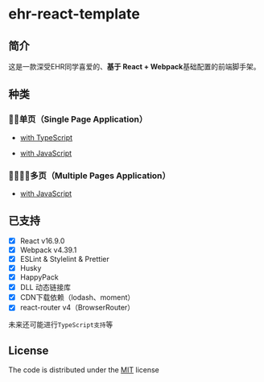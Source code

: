 # ehr-react-template

## 简介

这是一款深受EHR同学喜爱的、**基于 React + Webpack**基础配置的前端脚手架。

## 种类
### 👨‍💼单页（Single Page Application）
 - [with TypeScript](https://github.com/netease-frontend-institute/ehr-react-template/tree/single-page-ts)

 - [with JavaScript](https://github.com/netease-frontend-institute/ehr-react-template/tree/single-page)

### 👨‍👨‍👦‍👦多页（Multiple Pages Application）
 - [with JavaScript](https://github.com/netease-frontend-institute/ehr-react-template/tree/multi-pages)
 <!-- - 响应式-多页（responsive & multiple pages application）（整理中...） -->

## 已支持

-   [x] React v16.9.0
-   [x] Webpack v4.39.1
-   [x] ESLint & Stylelint & Prettier
-   [x] Husky
-   [x] HappyPack
-   [x] DLL 动态链接库
-   [x] CDN下载依赖（lodash、moment）
-   [x] react-router v4（BrowserRouter）

未来还可能进行`TypeScript支持`等

## License

The code is distributed under the [MIT](https://opensource.org/licenses/MIT) license
